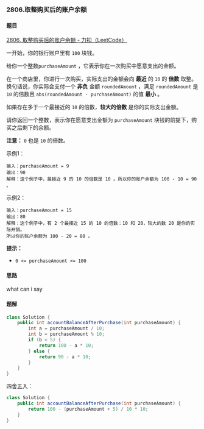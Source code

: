 ### 2806.取整购买后的账户余额

#### 题目

[2806. 取整购买后的账户余额 - 力扣（LeetCode）](https://leetcode.cn/problems/account-balance-after-rounded-purchase/description/?envType=daily-question&envId=2024-06-12)

一开始，你的银行账户里有 `100` 块钱。

给你一个整数`purchaseAmount` ，它表示你在一次购买中愿意支出的金额。

在一个商店里，你进行一次购买，实际支出的金额会向 **最近** 的 `10` 的 **倍数** 取整。换句话说，你实际会支付一个 **非负** 金额 `roundedAmount` ，满足 `roundedAmount` 是 `10` 的倍数且 `abs(roundedAmount - purchaseAmount)` 的值 **最小** 。

如果存在多于一个最接近的 `10` 的倍数，**较大的倍数** 是你的实际支出金额。

请你返回一个整数，表示你在愿意支出金额为 `purchaseAmount` 块钱的前提下，购买之后剩下的余额。

**注意：** `0` 也是 `10` 的倍数。

示例1：

```
输入：purchaseAmount = 9
输出：90
解释：这个例子中，最接近 9 的 10 的倍数是 10 。所以你的账户余额为 100 - 10 = 90 。
```

示例2：

```
输入：purchaseAmount = 15
输出：80
解释：这个例子中，有 2 个最接近 15 的 10 的倍数：10 和 20，较大的数 20 是你的实际开销。
所以你的账户余额为 100 - 20 = 80 。
```

**提示：**

- `0 <= purchaseAmount <= 100`



#### 思路

what can i say



#### 题解

```java
class Solution {
    public int accountBalanceAfterPurchase(int purchaseAmount) {
        int a = purchaseAmount / 10;
        int b = purchaseAmount % 10;
        if (b < 5) {
            return 100 - a * 10;
        } else {
            return 90 - a * 10;
        }
    }
}
```

四舍五入：

```java
class Solution {
    public int accountBalanceAfterPurchase(int purchaseAmount) {
        return 100 - (purchaseAmount + 5) / 10 * 10;
    }
}
```

